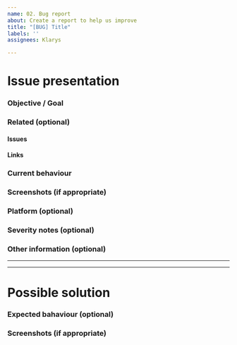```yaml
---
name: 02. Bug report
about: Create a report to help us improve
title: "[BUG] Title"
labels: ''
assignees: Klarys

---
```


# Issue presentation
### Objective / Goal

### Related (optional)
<!--- Although this section is described as optional, because some issues are standalone, 
it is required to fill those fields, if there is any connected issue or resource. 
This would help in future reference of connected issues and finding out decisions. -->
#### Issues
<!-- Various connected issues necessary to understand the issue presented. Example: -->
<!-- 
- Epic(s): [epic name](link) or #epic_no
- Wireframes: [issue name](link) or #issue_no
- HiFis: [issue name](link) or #issue_no
- Research: [issue name](link) or #issue_no
- Other: [issue name](link) or #issue_no
-->

#### Links
<!--- Various resources necessary to understand the issue presented. Example: -->
<!-- 
- [Figma](link)
- [Mural](link)
- [Slack](link)
- [Other-describe](link) 
-->

### Current behaviour

### Screenshots (if appropriate)
<!--- A picture is worth a 1000 words. -->

### Platform (optional)

### Severity notes (optional)
<!-- Does it break a functionality? -->
<!-- How often does it happen? -->

### Other information (optional)
<!--- Anything else we should know about the issue? -->

---
---

# Possible solution
### Expected bahaviour (optional)
<!-- Will proposed solution affect the users? -->
<!-- Confirm the behaviour with Design team -->

### Screenshots (if appropriate)
<!--- A picture is worth a 1000 words. -->

